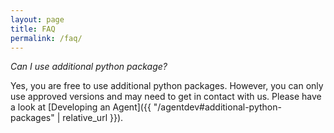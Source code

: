 ```yaml
---
layout: page
title: FAQ
permalink: /faq/
---
```


*Can I use additional python package?*

Yes, you are free to use additional python packages.
However, you can only use approved versions and may need to get in contact with us.
Please have a look at [Developing an Agent]({{ "/agentdev#additional-python-packages" | relative_url }}).
